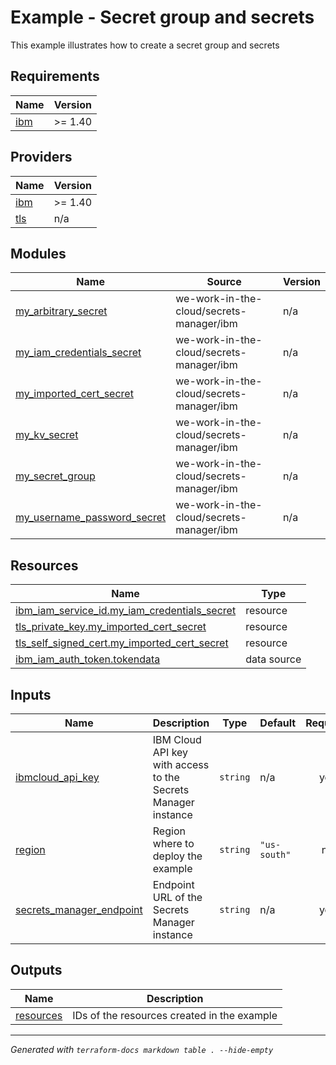 # Example - Secret group and secrets

This example illustrates how to create a secret group and secrets

## Requirements

| Name | Version |
|------|---------|
| <a name="requirement_ibm"></a> [ibm](#requirement\_ibm) | >= 1.40 |

## Providers

| Name | Version |
|------|---------|
| <a name="provider_ibm"></a> [ibm](#provider\_ibm) | >= 1.40 |
| <a name="provider_tls"></a> [tls](#provider\_tls) | n/a |

## Modules

| Name | Source | Version |
|------|--------|---------|
| <a name="module_my_arbitrary_secret"></a> [my\_arbitrary\_secret](#module\_my\_arbitrary\_secret) | we-work-in-the-cloud/secrets-manager/ibm | n/a |
| <a name="module_my_iam_credentials_secret"></a> [my\_iam\_credentials\_secret](#module\_my\_iam\_credentials\_secret) | we-work-in-the-cloud/secrets-manager/ibm | n/a |
| <a name="module_my_imported_cert_secret"></a> [my\_imported\_cert\_secret](#module\_my\_imported\_cert\_secret) | we-work-in-the-cloud/secrets-manager/ibm | n/a |
| <a name="module_my_kv_secret"></a> [my\_kv\_secret](#module\_my\_kv\_secret) | we-work-in-the-cloud/secrets-manager/ibm | n/a |
| <a name="module_my_secret_group"></a> [my\_secret\_group](#module\_my\_secret\_group) | we-work-in-the-cloud/secrets-manager/ibm | n/a |
| <a name="module_my_username_password_secret"></a> [my\_username\_password\_secret](#module\_my\_username\_password\_secret) | we-work-in-the-cloud/secrets-manager/ibm | n/a |

## Resources

| Name | Type |
|------|------|
| [ibm_iam_service_id.my_iam_credentials_secret](https://registry.terraform.io/providers/IBM-Cloud/ibm/latest/docs/resources/iam_service_id) | resource |
| [tls_private_key.my_imported_cert_secret](https://registry.terraform.io/providers/hashicorp/tls/latest/docs/resources/private_key) | resource |
| [tls_self_signed_cert.my_imported_cert_secret](https://registry.terraform.io/providers/hashicorp/tls/latest/docs/resources/self_signed_cert) | resource |
| [ibm_iam_auth_token.tokendata](https://registry.terraform.io/providers/IBM-Cloud/ibm/latest/docs/data-sources/iam_auth_token) | data source |

## Inputs

| Name | Description | Type | Default | Required |
|------|-------------|------|---------|:--------:|
| <a name="input_ibmcloud_api_key"></a> [ibmcloud\_api\_key](#input\_ibmcloud\_api\_key) | IBM Cloud API key with access to the Secrets Manager instance | `string` | n/a | yes |
| <a name="input_region"></a> [region](#input\_region) | Region where to deploy the example | `string` | `"us-south"` | no |
| <a name="input_secrets_manager_endpoint"></a> [secrets\_manager\_endpoint](#input\_secrets\_manager\_endpoint) | Endpoint URL of the Secrets Manager instance | `string` | n/a | yes |

## Outputs

| Name | Description |
|------|-------------|
| <a name="output_resources"></a> [resources](#output\_resources) | IDs of the resources created in the example |

---

_Generated with `terraform-docs markdown table . --hide-empty`_
